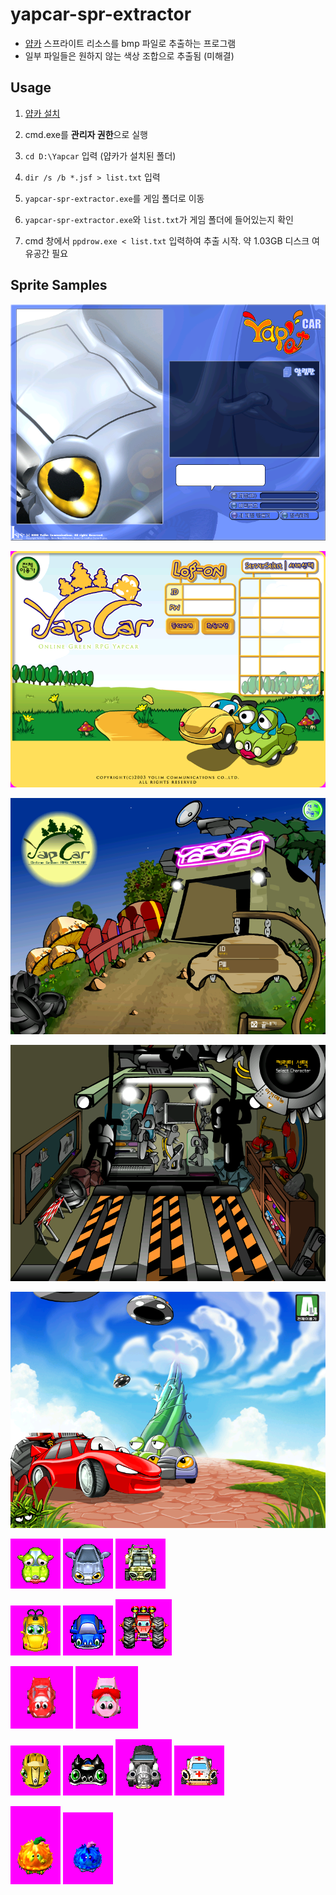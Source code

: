 # yapcar-spr-extractor

* [얍카](https://namu.wiki/w/%EC%96%8D%EC%B9%B4) 스프라이트 리소스를 bmp 파일로 추출하는 프로그램
* 일부 파일들은 원하지 않는 색상 조합으로 추출됨 (미해결)

## Usage

1. [얍카 설치](https://github.com/jubin-park/yapcar-spr-extractor/releases/download/v1.0/YapSetup.exe)

2. cmd.exe를 **관리자 권한**으로 실행

3. `cd D:\Yapcar` 입력 (얍카가 설치된 폴더)

4. `dir /s /b *.jsf > list.txt` 입력

5. `yapcar-spr-extractor.exe`를 게임 폴더로 이동

6. `yapcar-spr-extractor.exe`와 `list.txt`가 게임 폴더에 들어있는지 확인

7. cmd 창에서 `ppdrow.exe < list.txt` 입력하여 추출 시작. 약 1.03GB 디스크 여유공간 필요

## Sprite Samples

![images/login.bmp](images/login.bmp)

![images/bg.bmp](images/bg.bmp)

![images/LOGIN1.bmp](images/LOGIN1.bmp)

![images/CSEL.bmp](images/CSEL.bmp)

![images/login_bg.bmp](images/login_bg.bmp)

![images/ND.gif](images/ND.gif)
![images/BD.gif](images/BD.gif)
![images/GD.gif](images/GD.gif)

![images/TD.gif](images/TD.gif)
![images/MBD.gif](images/MBD.gif)
![images/MTD.gif](images/MTD.gif)

![images/Ad.gif](images/Ad.gif)
![images/Rd.gif](images/Rd.gif)

![images/CA.gif](images/CA.gif)
![images/BA.gif](images/BA.gif)
![images/RS.gif](images/RS.gif)
![images/ME.gif](images/ME.gif)

![images/Orange.gif](images/Orange.gif)
![images/Blue.gif](images/Blue.gif)
